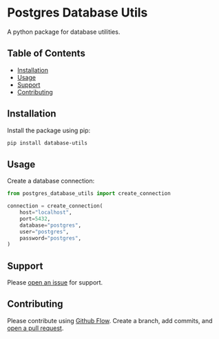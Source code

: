 # Postgres Database Utils

A python package for database utilities.

## Table of Contents

- [Installation](#installation)
- [Usage](#usage)
- [Support](#support)
- [Contributing](#contributing)

## Installation

Install the package using pip:

```sh
pip install database-utils
```

## Usage

Create a database connection:
```python
from postgres_database_utils import create_connection

connection = create_connection(
    host="localhost",
    port=5432,
    database="postgres",
    user="postgres",
    password="postgres",
)
```

## Support

Please [open an issue](https://github.com/apinanyogaratnam/postgres-database-utils/issues/new) for support.

## Contributing

Please contribute using [Github Flow](https://guides.github.com/introduction/flow/). Create a branch, add commits, and [open a pull request](https://github.com/apinanyogaratnam/postgres-database-utils/compare/).

